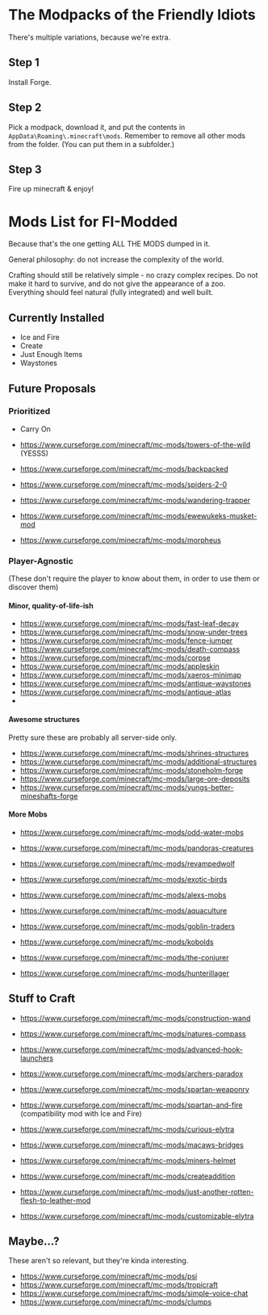 # The Modpacks of the Friendly Idiots

There's multiple variations, because we're extra.

## Step 1
Install Forge.

## Step 2
Pick a modpack, download it, and put the contents in `AppData\Roaming\.minecraft\mods`.  Remember to remove all other mods from the folder. (You can put them in a subfolder.)

## Step 3
Fire up minecraft & enjoy!

# Mods List for FI-Modded

Because that's the one getting ALL THE MODS dumped in it. 

General philosophy: do not increase the complexity of the world. 

Crafting should still be relatively simple - no crazy complex recipes. Do not make it hard to survive, and do not give the appearance of a zoo.  Everything should feel natural (fully integrated) and well built.

## Currently Installed
- Ice and Fire
- Create
- Just Enough Items
- Waystones

## Future Proposals

### Prioritized

- Carry On
- https://www.curseforge.com/minecraft/mc-mods/towers-of-the-wild (YESSS)

- https://www.curseforge.com/minecraft/mc-mods/backpacked
- https://www.curseforge.com/minecraft/mc-mods/spiders-2-0
- https://www.curseforge.com/minecraft/mc-mods/wandering-trapper
- https://www.curseforge.com/minecraft/mc-mods/ewewukeks-musket-mod
- https://www.curseforge.com/minecraft/mc-mods/morpheus

### Player-Agnostic
(These don't require the player to know about them, in order to use them or discover them)

#### Minor, quality-of-life-ish

- https://www.curseforge.com/minecraft/mc-mods/fast-leaf-decay
- https://www.curseforge.com/minecraft/mc-mods/snow-under-trees
- https://www.curseforge.com/minecraft/mc-mods/fence-jumper
- https://www.curseforge.com/minecraft/mc-mods/death-compass
- https://www.curseforge.com/minecraft/mc-mods/corpse
- https://www.curseforge.com/minecraft/mc-mods/appleskin
- https://www.curseforge.com/minecraft/mc-mods/xaeros-minimap
- https://www.curseforge.com/minecraft/mc-mods/antique-waystones
- https://www.curseforge.com/minecraft/mc-mods/antique-atlas
- 
#### Awesome structures
Pretty sure these are probably all server-side only.

- https://www.curseforge.com/minecraft/mc-mods/shrines-structures
- https://www.curseforge.com/minecraft/mc-mods/additional-structures
- https://www.curseforge.com/minecraft/mc-mods/stoneholm-forge
- https://www.curseforge.com/minecraft/mc-mods/large-ore-deposits
- https://www.curseforge.com/minecraft/mc-mods/yungs-better-mineshafts-forge

#### More Mobs

- https://www.curseforge.com/minecraft/mc-mods/odd-water-mobs
- https://www.curseforge.com/minecraft/mc-mods/pandoras-creatures
- https://www.curseforge.com/minecraft/mc-mods/revampedwolf
- https://www.curseforge.com/minecraft/mc-mods/exotic-birds
- https://www.curseforge.com/minecraft/mc-mods/alexs-mobs
- https://www.curseforge.com/minecraft/mc-mods/aquaculture

- https://www.curseforge.com/minecraft/mc-mods/goblin-traders
- https://www.curseforge.com/minecraft/mc-mods/kobolds
- https://www.curseforge.com/minecraft/mc-mods/the-conjurer
- https://www.curseforge.com/minecraft/mc-mods/hunterillager

## Stuff to Craft

- https://www.curseforge.com/minecraft/mc-mods/construction-wand
- https://www.curseforge.com/minecraft/mc-mods/natures-compass

- https://www.curseforge.com/minecraft/mc-mods/advanced-hook-launchers
- https://www.curseforge.com/minecraft/mc-mods/archers-paradox
- https://www.curseforge.com/minecraft/mc-mods/spartan-weaponry
- https://www.curseforge.com/minecraft/mc-mods/spartan-and-fire (compatibility mod with Ice and Fire)

- https://www.curseforge.com/minecraft/mc-mods/curious-elytra
- https://www.curseforge.com/minecraft/mc-mods/macaws-bridges

- https://www.curseforge.com/minecraft/mc-mods/miners-helmet
- https://www.curseforge.com/minecraft/mc-mods/createaddition
- https://www.curseforge.com/minecraft/mc-mods/just-another-rotten-flesh-to-leather-mod
- https://www.curseforge.com/minecraft/mc-mods/customizable-elytra

## Maybe...?
These aren't so relevant, but they're kinda interesting.

- https://www.curseforge.com/minecraft/mc-mods/psi
- https://www.curseforge.com/minecraft/mc-mods/tropicraft
- https://www.curseforge.com/minecraft/mc-mods/simple-voice-chat
- https://www.curseforge.com/minecraft/mc-mods/clumps

